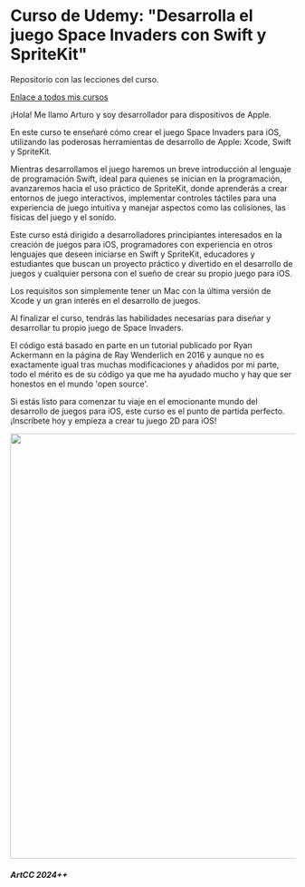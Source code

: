 # Curso de Udemy: "Desarrolla el juego Space Invaders con Swift y SpriteKit"

Repositorio con las lecciones del curso.

[Enlace a todos mis cursos](https://www.udemy.com/user/arturo76/)

¡Hola! Me llamo Arturo y soy desarrollador para dispositivos de Apple.

En este curso te enseñaré cómo crear el juego Space Invaders para iOS, utilizando las poderosas herramientas de desarrollo de Apple: Xcode, Swift y SpriteKit.

Mientras desarrollamos el juego haremos un breve introducción al lenguaje de programación Swift, ideal para quienes se inician en la programación, avanzaremos hacia el uso práctico de SpriteKit, donde aprenderás a crear entornos de juego interactivos, implementar controles táctiles para una experiencia de juego intuitiva y manejar aspectos como las colisiones, las físicas del juego y el sonido.

Este curso está dirigido a desarrolladores principiantes interesados en la creación de juegos para iOS, programadores con experiencia en otros lenguajes que deseen iniciarse en Swift y SpriteKit, educadores y estudiantes que buscan un proyecto práctico y divertido en el desarrollo de juegos y cualquier persona con el sueño de crear su propio juego para iOS.

Los requisitos son simplemente tener un Mac con la última versión de Xcode y un gran interés en el desarrollo de juegos.

Al finalizar el curso, tendrás las habilidades necesarias para diseñar y desarrollar tu propio juego de Space Invaders.

El código está basado en parte en un tutorial publicado por Ryan Ackermann en la página de Ray Wenderlich en 2016 y aunque no es exactamente igual tras muchas modificaciones y añadidos por mi parte, todo el mérito es de su código ya que me ha ayudado mucho y hay que ser honestos en el mundo 'open source'.

Si estás listo para comenzar tu viaje en el emocionante mundo del desarrollo de juegos para iOS, este curso es el punto de partida perfecto. ¡Inscríbete hoy y empieza a crear tu juego 2D para iOS!

<p><img src="https://github.com/ArtCC/course-udemy-develop-space-invaders-game/blob/main/screenshots/SpaceInvaders.gif" height="750"></p>

##### ArtCC 2024++
